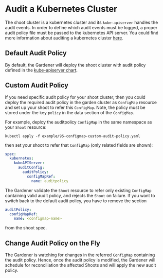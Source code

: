 # Audit a Kubernetes Cluster

The shoot cluster is a kubernetes cluster and its `kube-apiserver` handles the audit events. In order to define which audit events must be logged, a proper audit policy file must be passed to the kubernetes API server. You could find more information about auditing a kubernetes cluster [here](https://kubernetes.io/docs/tasks/debug-application-cluster/audit/).

## Default Audit Policy

By default, the Gardener will deploy the shoot cluster with  audit policy defined in the [kube-apiserver chart](https://github.com/gardener/gardener/blob/master/charts/seed-controlplane/charts/kube-apiserver/templates/audit-policy.yaml).

## Custom Audit Policy

If you need specific audit policy for your shoot cluster, then you could deploy the required audit policy in the garden cluster as `ConfigMap` resource and set up your shoot to refer this `ConfigMap`. Note, the policy must be stored under the key `policy` in the data section of the `ConfigMap`.

For example, deploy the auditpolicy `ConfigMap` in the same namespace as your `Shoot` resource:

```
kubectl apply -f example/95-configmap-custom-audit-policy.yaml
```

then set your shoot to refer that `ConfigMap` (only related fields are shown):

```yaml
spec:
  kubernetes:
    kubeAPIServer:
      auditConfig:
        auditPolicy:
          configMapRef:
            name: auditpolicy
```

The Gardener validate the `Shoot` resource to refer only existing `ConfigMap` containing valid audit policy, and rejects the `Shoot` on failure.
If you want to switch back to the default audit policy, you have to remove the section

```yaml
auditPolicy:
  configMapRef:
    name: <configmap-name>
```

from the shoot spec.

## Change Audit Policy on the Fly

The Gardener is watching for changes in the referred `ConfigMap` containing the audit policy. Hence, once the audit policy is modified, the Gardener will schedule for reconciliation the affected Shoots and will apply the new audit policy.
